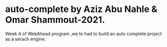 # auto-complete by Aziz Abu Nahle & Omar Shammout-2021. 
Week 4 of WebAhead program ,we to had to build an auto complete project as a serach engine. 
